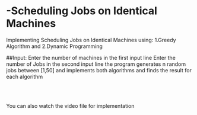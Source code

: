 # -Scheduling Jobs on Identical Machines
Implementing Scheduling Jobs on Identical Machines using: 1.Greedy Algorithm and 2.Dynamic Programming

##Input:
  Enter the number of machines in the first input line
  Enter the number of Jobs in the second input line
the program generates n random jobs between [1,50] and implements both algorithms and finds the result for each algorithm
  
<br />
<br /> 
  
You can also watch the video file for implementation
